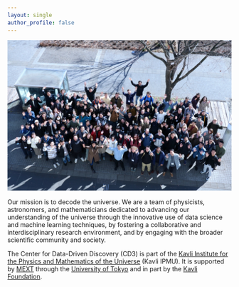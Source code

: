 ```yaml
---
layout: single
author_profile: false
---
```



![Tea](/_images/ai4phys_group_photo.jpeg)

Our mission is to decode the universe. We are a team of physicists, astronomers, and mathematicians dedicated to advancing our understanding of the universe through the innovative use of data science and machine learning techniques, by fostering a collaborative and interdisciplinary research environment, and by engaging with the broader scientific community and society.

The Center for Data-Driven Discovery (CD3) is part of the [Kavli Institute for the Physics and Mathematics of the Universe](https://www.ipmu.jp/) (Kavli IPMU). It is supported by [MEXT](https://www.mext.go.jp/en/) through the [University of Tokyo](https://www.u-tokyo.ac.jp/en/) and in part by the [Kavli Foundation](https://kavlifoundation.org/).
